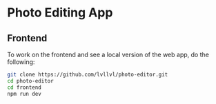 # Photo Editing App

## Frontend

To work on the frontend and see a local version of the web app, do the following:

```bash
git clone https://github.com/lvllvl/photo-editor.git
cd photo-editor
cd frontend
npm run dev
```